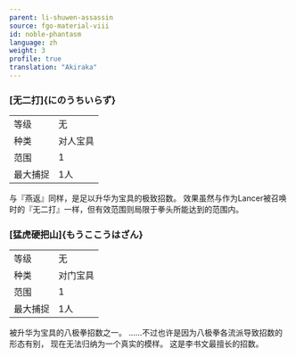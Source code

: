 ```yaml
---
parent: li-shuwen-assassin
source: fgo-material-viii
id: noble-phantasm
language: zh
weight: 3
profile: true
translation: "Akiraka"
---
```


### [无二打]{にのうちいらず}

<table>
  <tr><td>等级</td><td>无</td></tr>
  <tr><td>种类</td><td>对人宝具</td></tr>
  <tr><td>范围</td><td>1</td></tr>
  <tr><td>最大捕捉</td><td>1人</td></tr>
</table>

与『燕返』同样，是足以升华为宝具的极致招数。
效果虽然与作为Lancer被召唤时的『无二打』一样，但有效范围则局限于拳头所能达到的范围内。

### [猛虎硬把山]{もうここうはざん}

<table>
  <tr><td>等级</td><td>无</td></tr>
  <tr><td>种类</td><td>对门宝具</td></tr>
  <tr><td>范围</td><td>1</td></tr>
  <tr><td>最大捕捉</td><td>1人</td></tr>
</table>

被升华为宝具的八极拳招数之一。
……不过也许是因为八极拳各流派导致招数的形态有别，
现在无法归纳为一个真实的模样。
这是李书文最擅长的招数。
